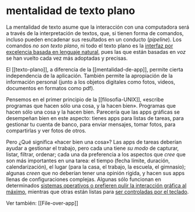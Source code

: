 # mentalidad de texto plano
La mentalidad de texto asume que la interacción con una computadora será a través de la interpretación de textos, que, si tienen forma de comandos, incluso pueden encadenar sus resultados en un conducto (*pipeline*). Los comandos *no son texto plano*, ni todo el texto plano es la [interfaz por excelencia basada en lenguaje natural](https://aclanthology.org/J82-2002.pdf), pues las que están basadas en *voz* se han vuelto cada vez más adoptadas y precisas.

El [[texto-plano]], a diferencia de la [[mentalidad-de-app]], permite cierta independencia de la aplicación. También permite la apropiación de la información personal (junto a los objetos digitales como fotos, videos, documentos en formatos como pdf).

Pensemos en el primer principio de la [[filosofia-UNIX]], «escribe programas que hacen sólo una cosa, y la hacen bien». Programas que hacen sólo una cosa y la hacen bien. Parecería que las apps gráficas se desempeñan bien en este aspecto: tienes apps para listas de tareas, para gestionar tu cuenta de banco, para enviar mensajes, tomar fotos, para compartirlas y ver fotos de otros. 

Pero ¿Qué significa «hacer bien una cosa»? Las apps de tareas deberían ayudar a gestionar el trabajo, pero cada una tiene *su modo* de capturar, listar, filtrar, ordenar; cada una da preferencia a los aspectos que *cree* que son más importantes en una tarea: el tiempo (fecha límite, duración, calendarización), el lugar (para la casa, el trabajo, la escuela, el gimnasio); algunas *creen* que no deberían tener una opinión rígida, y hacen sus apps llenas de configuraciones complejas. Algunas sólo funcionan en determinados [sistemas operativos o prefieren pulir la interacción gráfica al máximo](https://culturedcode.com/things/), mientras que otras están listas para [ser controladas por el teclado](https://todoist.com/es/help/articles/keyboard-shortcuts).

Ver también: [[File-over-app]]
